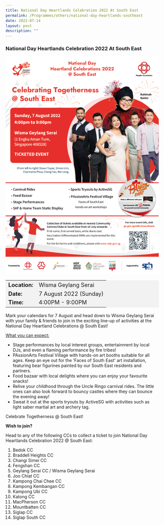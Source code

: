 ```yaml
---
title: National Day Heartlands Celebration 2022 At South East
permalink: /Programmes/others/national-day-heartlands-southeast
date: 2022-07-14
layout: post
description: ""
---
```

### National Day Heartlands Celebration 2022 At South East ###

<img style="width:600px; height:auto" src="/images/Programmes%20(August%202022)/NDCHL_SE_Poster.png">

<table  style="font-size:130%; background-color:#f2f2f2">
	<tbody>
		<tr>
			 <td><b>Location:</b></td><td>Wisma Geylang Serai</td>
		</tr>
		<tr>
		 <td><b>Date:</b> </td><td>7 August 2022 (Sunday)</td>
		</tr>
		<tr>
			<td> <b>Time:</b> </td><td>4:00PM - 9:00PM</td>
		</tr>
	</tbody>
</table>

Mark your calendars for 7 August and head down to Wisma Geylang Serai with your family & friends to join in the exciting line-up of activities at the National Day Heartland Celebrations @ South East!

<u>What you can expect:</u>
<ul>
	<li>Stage performances by local interest groups, entertainment by local DJs, and even a flaming performance by fire tribes!</li>
	<li>PAssionArts Festival Village with hands-on art booths suitable for all ages. Keep an eye out for the 'Faces of South East' art installation, featuring bear figurines painted by our South East residents and partners.</li>
	<li>Food bazaar with local delights where you can enjoy your favourite snacks!</li>
	<li>Relive your childhood through the Uncle Ringo carnival rides. The little ones can also look forward to bouncy castles where they can bounce the evening away!</li>
	<li>Sweat it out at the sports tryouts by ActiveSG with activities such as light saber martial art and archery tag.</li>
</ul>

Celebrate Togetherness @ South East!

<b>Wish to join?</b>

Head to any of the following CCs to collect a ticket to join National Day Heartlands Celebration 2022 @ South East:

<ol>
	<li>Bedok CC</li>
	<li>Braddell Heights CC</li>
	<li>Changi Simei CC</li>
	<li>Fengshan CC</li>
	<li>Geylang Serai CC / Wisma Geylang Serai</li>
	<li>Joo Chiat CC</li>
	<li>Kampong Chai Chee CC</li>
	<li>Kampong Kembangan CC</li>
	<li>Kampong Ubi CC</li>
	<li>Katong CC</li>
	<li>MacPherson CC</li>
	<li>Mountbatten CC</li>
	<li>Siglap CC</li>
	<li>Siglap South CC</li>
</ol>